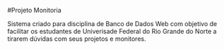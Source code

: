 #Projeto Monitoria

Sistema criado para disciplina de Banco de Dados Web com objetivo de facilitar os estudantes de Univerisade
Federal do Rio Grande do Norte a tirarem dúvidas com seus projetos e monitores.

